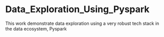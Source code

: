 # Data_Exploration_Using_Pyspark
This work demonstrate data exploration using a very robust tech stack in the data ecosystem, Pyspark
